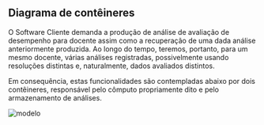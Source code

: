 ## Diagrama de contêineres

O Software Cliente demanda a produção de análise de avaliação de desempenho para docente assim como a recuperação de uma dada análise anteriormente produzida. Ao longo do tempo, teremos, portanto, para um mesmo docente, várias análises registradas, possivelmente usando resoluções distintas e, naturalmente, dados avaliados distintos.

Em consequência, estas funcionalidades são contempladas abaixo por dois contêineres, responsável pelo cômputo propriamente dito e pelo armazenamento de análises.

![modelo](http://www.plantuml.com/plantuml/proxy?cache=no&src=https://raw.githubusercontent.com/kyriosdata/docente-inf/main/documentacao/diagramas/c4-container.puml)

